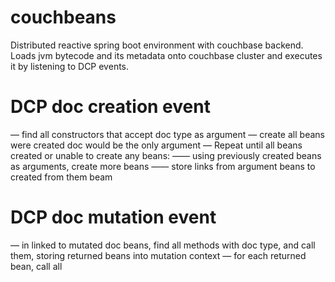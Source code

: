 # couchbeans
Distributed reactive spring boot environment with couchbase backend. 
Loads jvm bytecode and its metadata onto couchbase cluster and executes it by listening to DCP events.


# DCP doc creation event
— find all constructors that accept doc type as argument
— create all beans were created doc would be the only argument
— Repeat until all beans created or unable to create any beans:
—— using previously created beans as arguments, create more beans
—— store links from argument beans to created from them beam

# DCP doc mutation event
— in linked to mutated doc beans, find all methods with doc type, and call them, storing returned beans into mutation context
— for each returned bean, call all 
 
